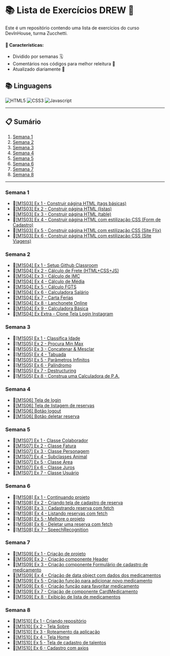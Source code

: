 # 📚 Lista de Exercícios DREW 🚀

Este é um repositório contendo uma lista de exercícios do curso DevInHouse, turma Zucchetti.

#### 🎯 Características:

- Dividido por semanas 🗓️
- Comentários nos códigos para melhor releitura 📝
- Atualizado diariamente 🔄

## 📚 Linguagens

![HTML5](https://img.shields.io/badge/html5-E34F26?style=for-the-badge&logo=html5&logoColor=black)
![CSS3](https://img.shields.io/badge/css3-1572B6?style=for-the-badge&logo=css3&logoColor=black)
![Javascript](https://img.shields.io/badge/javascript-F7DF1E?style=for-the-badge&logo=javascript&logoColor=black)

---

## 📋 Sumário

1. [Semana 1](#semana-1)
2. [Semana 2](#semana-2)
3. [Semana 3](#semana-3)
4. [Semana 4](#semana-4)
5. [Semana 5](#semana-5)
6. [Semana 6](#semana-6)
7. [Semana 7](#semana-7)
8. [Semana 8](#semana-8)

---

### Semana 1

- 🎈[[M1S03] Ex 1 - Construir página HTML (tags básicas)](https://github.com/vdr3w/trellodevinhouse/tree/main/semana-1/%5BM1S03%5D%20Ex%201)
- 🎈[[M1S03] Ex 2 - Construir página HTML (listas)](https://github.com/vdr3w/trellodevinhouse/tree/main/semana-1/%5BM1S03%5D%20Ex%202)
- 🎈[[M1S03] Ex 3 - Construir página HTML (table)](https://github.com/vdr3w/trellodevinhouse/tree/main/semana-1/%5BM1S03%5D%20Ex%203)
- 🎈[[M1S03] Ex 4 - Construir página HTML com estilização CSS (Form de Cadastro)](https://github.com/vdr3w/trellodevinhouse/tree/main/semana-1/%5BM1S03%5D%20Ex%204)
- 🎈[[M1S03] Ex 5 - Construir página HTML com estilização CSS (Site Flix)](https://github.com/vdr3w/trellodevinhouse/tree/main/semana-1/%5BM1S03%5D%20Ex%205)
- 🎈[[M1S03] Ex 6 - Construir página HTML com estilização CSS (Site Viagens)](https://github.com/vdr3w/trellodevinhouse/tree/main/semana-1/%5BM1S03%5D%20Ex%206)

### Semana 2

- 🎈[[M1S04] Ex 1 - Setup Github Classroom](https://github.com/vdr3w/trellodevinhouse/tree/main/semana-2/%5BM1S04%5D%20Ex%201)
- 🎈[[M1S04] Ex 2 - Cálculo de Frete (HTML+CSS+JS)](https://github.com/vdr3w/trellodevinhouse/tree/main/semana-2/%5BM1S04%5D%20Ex%202)
- 🎈[[M1S04] Ex 3 - Cálculo de IMC](https://github.com/vdr3w/trellodevinhouse/tree/main/semana-2/%5BM1S04%5D%20Ex%203)
- 🎈[[M1S04] Ex 4 - Cálculo de Média](https://github.com/vdr3w/trellodevinhouse/tree/main/semana-2/%5BM1S04%5D%20Ex%204)
- 🎈[[M1S04] Ex 5 - Cálculo FGTS](https://github.com/vdr3w/trellodevinhouse/tree/main/semana-2/%5BM1S04%5D%20Ex%205)
- 🎈[[M1S04] Ex 6 - Calculadora Salário](https://github.com/vdr3w/trellodevinhouse/tree/main/semana-2/%5BM1S04%5D%20Ex%206)
- 🎈[[M1S04] Ex 7 - Carta Ferias](https://github.com/vdr3w/trellodevinhouse/tree/main/semana-2/%5BM1S04%5D%20Ex%207)
- 🎈[[M1S04] Ex 8 - Lanchonete Online](https://github.com/vdr3w/trellodevinhouse/tree/main/semana-2/%5BM1S04%5D%20Ex%208)
- 🎈[[M1S04] Ex 9 - Calculadora Básica](https://github.com/vdr3w/trellodevinhouse/tree/main/semana-2/%5BM1S04%5D%20Ex%209)
- 🎈[[M1S04] Ex Extra - Clone Tela Login Instagram](https://github.com/vdr3w/trellodevinhouse/tree/main/semana-2/%5BM1S04%5D%20Ex%20Extra/clone%20instagram)

### Semana 3

- 🎈[[M1S05] Ex 1 - Classifica Idade](https://github.com/vdr3w/trellodevinhouse/tree/main/semana-3/%5BM1S05%5D%20Ex%201)
- 🎈[[M1S05] Ex 2 - Procura Min Max](https://github.com/vdr3w/trellodevinhouse/tree/main/semana-3/%5BM1S05%5D%20Ex%202)
- 🎈[[M1S05] Ex 3 - Concatenar & Mesclar](https://github.com/vdr3w/trellodevinhouse/tree/main/semana-3/%5BM1S05%5D%20Ex%203)
- 🎈[[M1S05] Ex 4 - Tabuada](https://github.com/vdr3w/trellodevinhouse/tree/main/semana-3/%5BM1S05%5D%20Ex%204)
- 🎈[[M1S05] Ex 5 - Parâmetros Infinitos](https://github.com/vdr3w/trellodevinhouse/tree/main/semana-3/%5BM1S05%5D%20Ex%205)
- 🎈[[M1S05] Ex 6 - Palíndromo](https://github.com/vdr3w/trellodevinhouse/tree/main/semana-3/%5BM1S05%5D%20Ex%206)
- 🎈[[M1S05] Ex 7 - Destructuring](https://github.com/vdr3w/trellodevinhouse/tree/main/semana-3/%5BM1S05%5D%20Ex%207)
- 🎈[[M1S05] Ex 8 - Construa uma Calculadora de P.A.](https://github.com/vdr3w/trellodevinhouse/tree/main/semana-3/%5BM1S05%5D%20Ex%208)

### Semana 4

- 🎈[[M1S06] Tela de login](https://github.com/vdr3w/trellodevinhouse/tree/main/semana-4)
- 🎈[[M1S06] Tela de listagem de reservas](https://github.com/vdr3w/trellodevinhouse/tree/main/semana-4)
- 🎈[[M1S06] Botão logout](https://github.com/vdr3w/trellodevinhouse/tree/main/semana-4)
- 🎈[[M1S06] Botão deletar reserva](https://github.com/vdr3w/trellodevinhouse/tree/main/semana-4)

### Semana 5

- 🎈[[M1S07] Ex 1 - Classe Colaborador](https://github.com/vdr3w/trellodevinhouse/tree/main/semana-5/%5BM1S07%5D%20Ex%201)
- 🎈[[M1S07] Ex 2 - Classe Fatura](https://github.com/vdr3w/trellodevinhouse/tree/main/semana-5/%5BM1S07%5D%20Ex%202)
- 🎈[[M1S07] Ex 3 - Classe Personagem](https://github.com/vdr3w/trellodevinhouse/tree/main/semana-5/%5BM1S07%5D%20Ex%203)
- 🎈[[M1S07] Ex 4 - Subclasses Animal](https://github.com/vdr3w/trellodevinhouse/tree/main/semana-5/%5BM1S07%5D%20Ex%204)
- 🎈[[M1S07] Ex 5 - Classe Área](https://github.com/vdr3w/trellodevinhouse/tree/main/semana-5/%5BM1S07%5D%20Ex%205)
- 🎈[[M1S07] Ex 6 - Classe Juros](https://github.com/vdr3w/trellodevinhouse/tree/main/semana-5/%5BM1S07%5D%20Ex%206)
- 🎈[[M1S07] Ex 7 - Classe Usuário](https://github.com/vdr3w/trellodevinhouse/tree/main/semana-5/%5BM1S07%5D%20Ex%207)

### Semana 6

- 🎈[[M1S08] Ex 1 - Continuando projeto](https://github.com/vdr3w/trellodevinhouse/tree/main/semana-6)
- 🎈[[M1S08] Ex 2 - Criando tela de cadastro de reserva](https://github.com/vdr3w/trellodevinhouse/tree/main/semana-6)
- 🎈[[M1S08] Ex 3 - Cadastrando reserva com fetch](https://github.com/vdr3w/trellodevinhouse/tree/main/semana-6)
- 🎈[[M1S08] Ex 4 - Listando reservas com fetch](https://github.com/vdr3w/trellodevinhouse/tree/main/semana-6)
- 🎈[[M1S08] Ex 5 - Melhore o projeto](https://github.com/vdr3w/trellodevinhouse/tree/main/semana-6)
- 🎈[[M1S08] Ex 6 - Deletar uma reserva com fetch](https://github.com/vdr3w/trellodevinhouse/tree/main/semana-6)
- 🎈[[M1S08] Ex 7 - SpeechRecognition](https://github.com/vdr3w/trellodevinhouse/tree/main/semana-6)

### Semana 7

- 🎈[[M1S09] Ex 1 - Criação de projeto](https://github.com/vdr3w/trellodevinhouse/tree/main/semana-7/%5BM1S09%5D%20Ex%201)
- 🎈[[M1S09] Ex 2 - Criação componente Header](https://github.com/vdr3w/trellodevinhouse/tree/main/semana-7/%5BM1S09%5D%20Ex%202)
- 🎈[[M1S09] Ex 3 - Criação componente Formulário de cadastro de medicamento](https://github.com/vdr3w/trellodevinhouse/tree/main/semana-7/%5BM1S09%5D%20Ex%203)
- 🎈[[M1S09] Ex 4 - Criação de data object com dados dos medicamentos](https://github.com/vdr3w/trellodevinhouse/tree/main/semana-7/%5BM1S09%5D%20Ex%204)
- 🎈[[M1S09] Ex 5 - Criação função para adicionar novo medicamento](https://github.com/vdr3w/trellodevinhouse/tree/main/semana-7/%5BM1S09%5D%20Ex%205)
- 🎈[[M1S09] Ex 6 - Criação função para favoritar medicamento](https://github.com/vdr3w/trellodevinhouse/tree/main/semana-7/%5BM1S09%5D%20Ex%206)
- 🎈[[M1S09] Ex 7 - Criação de componente CardMedicamento](https://github.com/vdr3w/trellodevinhouse/tree/main/semana-7/%5BM1S09%5D%20Ex%207)
- 🎈[[M1S09] Ex 8 - Exibição de lista de medicamentos](https://github.com/vdr3w/trellodevinhouse/tree/main/semana-7/%5BM1S09%5D%20Ex%208)

### Semana 8

- 🎈[[M1S10] Ex 1 - Criando repositório](https://github.com/vdr3w/trellodevinhouse/tree/Semana8-Exercicios/semana-8/%5BM1S10%5D%20Ex%201)
- 🎈[[M1S10] Ex 2 - Tela Sobre](https://github.com/vdr3w/trellodevinhouse/tree/Semana8-Exercicios/semana-8/%5BM1S10%5D%20Ex%202)
- 🎈[[M1S10] Ex 3 - Roteamento da aplicação](https://github.com/vdr3w/trellodevinhouse/tree/Semana8-Exercicios/semana-8/%5BM1S10%5D%20Ex%203)
- 🎈[[M1S10] Ex 4 - Tela Home](https://github.com/vdr3w/trellodevinhouse/tree/Semana8-Exercicios/semana-8/%5BM1S10%5D%20Ex%204)
- 🎈[[M1S10] Ex 5 - Tela de cadastro de talentos](https://github.com/vdr3w/trellodevinhouse/tree/Semana8-Exercicios/semana-8/%5BM1S10%5D%20Ex%205)
- 🎈[[M1S10] Ex 6 - Cadastro com axios](https://github.com/vdr3w/trellodevinhouse/tree/Semana8-Exercicios/semana-8/%5BM1S10%5D%20Ex%206)
